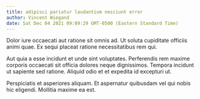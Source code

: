 ```yaml
---
title: adipisci pariatur laudantium nesciunt error
author: Vincent Wiegand
date: Sat Dec 04 2021 09:09:29 GMT-0500 (Eastern Standard Time)
---
```

Dolor iure occaecati aut ratione sit omnis ad. Ut soluta cupiditate officiis animi quae. Ex sequi placeat ratione necessitatibus rem qui.

 Aut quia a esse incidunt et unde sint voluptates. Perferendis rem maxime corporis occaecati sit officia dolores neque dignissimos. Tempora incidunt ut sapiente sed ratione. Aliquid odio et et expedita id excepturi ut.

 Perspiciatis et asperiores aliquam. Et aspernatur quibusdam vel qui nobis hic eligendi. Mollitia maxime ea est.